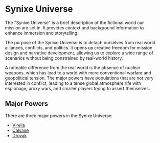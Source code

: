 # Synixe Universe

The "Synixe Universe" is a brief description of the fictional world our mission are set in. It provides context and background information to enhance immersion and storytelling.

The purpose of the Synixe Universe is to detach ourselves from real world alliances, conflicts, and politics. It opens up creative freedom for mission design and narrative development, allowing us to explore a wide range of scenarios without being constrained by real-world history.

A noteable difference from the real world is the absence of nuclear weapons, which has lead to a world with more conventional warfare and geopolitical tension. The major powers have populations that are not very interested in conflict, leading to a tense global atmosphere rife with espionage, proxy wars, and smaller players trying to assert themselves.

## Major Powers

There are three major powers in the Synixe Universe:

- [Virelia](virelia.md)
- [Calvane](calvane.md)
- [Drovak](drovak.md)
